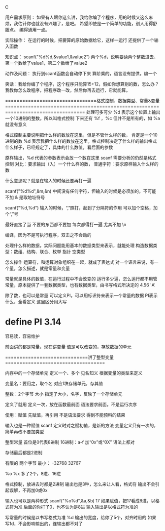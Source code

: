 C

用户需求原则：
如果有人跟你这么讲，我给你编了个程序，用的时候又这么麻烦，我估计你也就没有兴趣了，是吧。
希望即使是一个简单的功能，别人用得舒服点。
编得通用一点。

实际操作：
在运行的时候，把要算的原始数据给它，这样一运行
还提供了一个输入函数

知识点：
scanf("%d%d,&value1,&value2")  两个%d，说明要读两个整数进去，
第一个数给了value1，第二个数给了value2

动作及问题：
执行到scanf函数会自动停下来
算阶乘的，语言没有提供，编一个

笑话：我给你编了个程序，这个程序只能算15+12，假如你想算别的数，怎么办？我教你怎么改程序，把程序改一改，然后你再去运行，它就能算。

================================格式控制、数据类型、常量&变量==================================================================================
处理可多可少
%d 表示这个位置上输出一个10进制的整数，所以叫格式控制
下来还有 %f ，%c 但并不是所有的，如 %a 就没有意义

格式控制主要说明把什么样的数放在这里，但是不管什么样的数，
肯定是一个10进制的数	
%d 表示我把什么样的数放在这里，格式控制决定了什么样的输出格式
什么样子，已经规定了，具体的什么数值，看后面的参数

原样输出，%d 代表的参数表示会放一个数在这里
scanf 
需要分析的仍然是格式控制
对比：要求输出（入）一个什么样的数，
普通字符：要求原样输入什么样的数

什么意思呢？就是在输入的时候还要再打一遍

scanf("%d%d",&m,&n) 中间没有任何字符，但输入的时候是必须加的，不可能不加
& 是取地址符号

scanf("%d,%d") 输入的时候，“,”照打，起到了分隔符的作用
可以加个空格，加个“,”号

最好直接了当
不要的东西都不要加
每次都得打一遍
尤其不加 \n

编译，因为不是可执行程序，双击之不会动的

处理什么样的数据，实际问题能用基本的数据类型来表示，就能处理
构造数据类型：数组、结构、联合、枚举
指针 空类型

怎么操作 运算符，和运算对象组织在一起，就成了表达式
对一个语言来说，有一个量，怎么描述，就是常量和变量

常量就是具体的数值，在运行过程中不会改变的
运行多少遍，怎么运行都不用管
常量，原本提供了一套数据类型，也有数据类型，由书写格式所决定的 4.56 'A'

除了数，也可以是常量
可以定义PI，可以用标识符来表示一个常量的数据
PI表示什么，全看定义
这里区分用大写

# define PI 3.14
容易读，容易维护

前面讲的都是常量，现在讲变量
值是可以改变的，存放数据的单元


=============================讲了整型变量===================================



内存中的一个存储单元
定义一个、多个
见名知义
根据变量的类型来定义

变量名：要用之，取个名
对应1块存储单元，存其值

整数：2个字节
大小
指定了大小，名字，反映了一个存储单元

定义了就用
定义一次，放在函数最前面
语法要求前面，不是运行次序

使用：赋值
先赋值，再引用 不是语法要求
得到不能预料的结果

输入也是一种赋值
scanf
定义时对之赋初值，是新的方法
变量定义只有一次的，简单再改不要加类型

整型常量
首位是0代表8进制
16进制：a-f 加“0x”或“0X”
语法上都对

存储最后都是2进制

有限的
两个字节
最小： -32768 32767

%o %x
多了2个，8进、16进

格式控制，放进去时都是2进制
输出也是3种，怎么来让人看，格式符
输出不会引起误解，不再加0或0x

输入也可以是两种形式
scanf("%o%d",&a,&b)  17
如果赋值，把17看成8进，以格式符为准
后面的你打了0，也不认为是8进
输入输出是以格式符为准的

写常量的时候是以书写格式为准
%d 输出的宽度，给你了5个，对齐时用的
如果写1d，不会影响输出的，连输出都不对了

